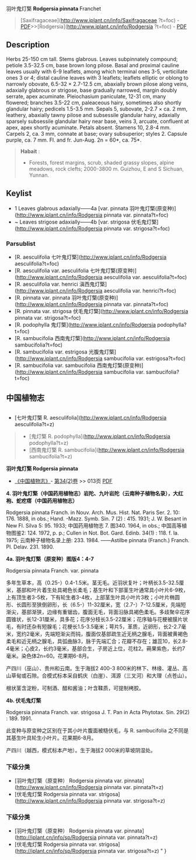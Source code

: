 羽叶鬼灯檠 **Rodgersia pinnata** Franchet

> [Saxifragaceae](http://www.iplant.cn/info/Saxifragaceae ?t=foc) - [PDF](http://iplant.cn/foc/pdf/Saxifragaceae.pdf)>>[Rodgersia](http://www.iplant.cn/info/Rodgersia ?t=foc) - [PDF](http://www.iplant.cn/foc/pdf/Rodgersia.pdf)

## Description

Herbs 25-150 cm tall. Stems glabrous. Leaves subpinnately compound; petiole 3.5-32.5 cm, base brown long pilose. Basal and proximal cauline leaves usually with 6-9 leaflets, among which terminal ones 3-5, verticillate ones 3 or 4; distal cauline leaves with 3 leaflets; leaflets elliptic or oblong to narrowly obovate, 6.5-32 × 2.7-12.5 cm, abaxially brown pilose along veins, adaxially glabrous or strigose, base gradually narrowed, margin doubly serrate, apex acuminate. Pleiochasium paniculate, 12-31 cm, many flowered; branches 3.5-22 cm, paleaceous hairy, sometimes also shortly glandular hairy; pedicels 1.5-3.5 mm. Sepals 5, subovate, 2-2.7 × ca. 2 mm, leathery, abaxially tawny pilose and subsessile glandular hairy, adaxially sparsely subsessile glandular hairy near base, veins 3, arcuate, confluent at apex, apex shortly acuminate. Petals absent. Stamens 10, 2.8-4 mm. Carpels 2, ca. 3 mm, connate at base; ovary subsuperior; styles 2. Capsule purple, ca. 7 mm. Fl. and fr. Jun-Aug. 2n = 60*, ca. 75*.

> **Habait** : 
>* Forests, forest margins, scrub, shaded grassy slopes, alpine meadows, rock clefts; 2000-3800 m. Guizhou, E and S Sichuan, Yunnan.

## Keylist

* 1 Leaves glabrous adaxially——4a [var. pinnata 羽叶鬼灯檠(原变种)](http://www.iplant.cn/info/Rodgersia pinnata var. pinnata?t=foc)
* ~ Leaves strigose adaxially——4b [var. strigosa 伏毛鬼灯檠](http://www.iplant.cn/info/Rodgersia pinnata var. strigosa?t=foc)

### Parsublist

* [R.  aesculifolia  七叶鬼灯檠](http://www.iplant.cn/info/Rodgersia aesculifolia?t=foc)
* [R.  aesculifolia var. aesculifolia  七叶鬼灯檠(原变种)](http://www.iplant.cn/info/Rodgersia aesculifolia var. aesculifolia?t=foc)
* [R.  aesculifolia var. henrici  滇西鬼灯檠](http://www.iplant.cn/info/Rodgersia aesculifolia var. henrici?t=foc)
* [R.  pinnata var. pinnata  羽叶鬼灯檠(原变种)](http://www.iplant.cn/info/Rodgersia pinnata var. pinnata?t=foc)
* [R.  pinnata var. strigosa  伏毛鬼灯檠](http://www.iplant.cn/info/Rodgersia pinnata var. strigosa?t=foc)
* [R.  podophylla  鬼灯檠](http://www.iplant.cn/info/Rodgersia podophylla?t=foc)
* [R.  sambucifolia  西南鬼灯檠](http://www.iplant.cn/info/Rodgersia sambucifolia?t=foc)
* [R.  sambucifolia var. estrigosa  光腹鬼灯檠](http://www.iplant.cn/info/Rodgersia sambucifolia var. estrigosa?t=foc)
* [R.  sambucifolia var. sambucifolia  西南鬼灯檠(原变种)](http://www.iplant.cn/info/Rodgersia sambucifolia var. sambucifolia?t=foc)

## 中国植物志

## 
* [七叶鬼灯檠  R.  aesculifolia](http://www.iplant.cn/info/Rodgersia aesculifolia?t=z)
> * [鬼灯檠  R.  podophylla](http://www.iplant.cn/info/Rodgersia podophylla?t=z)
> * [西南鬼灯檠  R.  sambucifolia](http://www.iplant.cn/info/Rodgersia sambucifolia?t=z)

**羽叶鬼灯檠 Rodgersia pinnata**

* [《中国植物志》](http://www.iplant.cn/frps)- [第34(2)卷](http://www.iplant.cn/frps/vol/34(2)) >> 013页 [PDF](http://www.iplant.cn/frps/pdf/34(2)/013c.PDF)

**4. 羽叶鬼灯檠（中国药用植物志）岩陀、九叶岩陀（云南种子植物名录），大红袍、蛇疙瘩（中国药用植物志）**

Rodgersia pinnata Franch. in Nouv. Arch. Mus. Hist. Nat. Paris Ser. 2. 10: 176. 1888, in obs.; Hand. -Mazz. Symb. Sin. 7 (2) : 415. 1931; J. W. Besant in New Fl. Silva 5: 95. 1933; 中国药用植物志 7. 图340. 1964, in obs.; 中国高等植物图鉴2: 124. 1972, p. p.; Cullen in Not. Bot. Gard. Edinb. 34(1) : 118. f. la. 1975; 云南种子植物名录上册: 233. 1984. ——Astilbe pinnata (Franch.) Franch. Pl. Delav. 231. 1890.

**4a. 羽叶鬼灯檠（原变种）图版4：4-7**

Rodgersia pinnata Franch. var. pinnata

多年生草本，高（0.25-）0.4-1.5米。茎无毛。近羽状复叶；叶柄长3.5-32.5厘米，基部和叶片着生处具褐色长柔毛；基生叶和下部茎生叶通常具小叶片6-9枚，上有顶生者3-5枚，下有轮生者3-4枚，上部茎生叶具小叶片3枚；小叶片椭圆形、长圆形至狭倒卵形，长（6.5-）11-32厘米，宽（2.7-）7-12.5厘米，先端短渐尖，基部渐狭，边缘有重锯齿，腹面无毛，背面沿脉具褐色柔毛。多歧聚伞花序圆锥状，长12-31厘米，具多花；花序分枝长3.5-22厘米；花序轴与花梗被膜片状毛，有时还杂有短腺毛；花梗长1.5-3.5毫米；萼片5，革质，近卵形，长2-2.7毫米，宽约2毫米，先端短渐尖而钝，腹面仅基部疏生近无柄之腺毛，背面被黄褐色柔毛和近无柄之腺毛，具弧曲脉3，脉于先端汇合；花瓣不存在；雄蕊10，长2.8-4毫米；心皮2，长约3毫米，基部合生，子房近上位，花柱2。蒴果紫色，长约7毫米。染色体2n=60。花果期6-8月。

产四川（巫山）、贵州和云南。生于海拔2 400-3 800米的林下、林缘、灌丛、高山草甸或石隙。合模式标本采自鹤庆（白崖）、洱源（三叉河）和大理（点苍山）。

根状茎含淀粉，可制酒、醋和酱油；叶含鞣质，可提制栲胶。

**4b. 伏毛鬼灯檠**

Rodgersia pinnata Franch. var. strigosa J. T. Pan in Acta Phytotax. Sin. 29(2) : 189. 1991.

此变种与原变种之区别在于其小叶片腹面被糙伏毛，与 R. sambucifolia 之不同是其基生叶具轮生小叶片。花果期6-8月。

产四川（越西，模式标本产地）。生于海拔2 000米的草坡阴湿处。

### 下级分类
* [羽叶鬼灯檠（原变种）  Rodgersia pinnata var. pinnata](http://www.iplant.cn/info/Rodgersia pinnata var. pinnata?t=z)
* [伏毛鬼灯檠  Rodgersia pinnata var. strigosa](http://www.iplant.cn/info/Rodgersia pinnata var. strigosa?t=z)

### 下级分类
* [羽叶鬼灯檠（原变种）  Rodgersia pinnata var. pinnata](http://iplant.cn/info/sp/Rodgersia pinnata var. pinnata?t=z)
* [伏毛鬼灯檠  Rodgersia pinnata var. strigosa](http://iplant.cn/info/sp/Rodgersia pinnata var. strigosa?t=z)
"
}